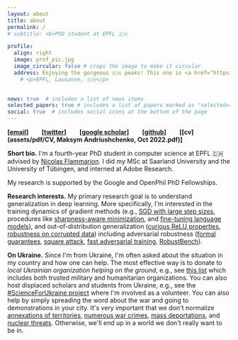 ```yaml
---
layout: about
title: about
permalink: /
# subtitle: <b>PhD student at EPFL 🇨🇭 

profile:
  align: right
  image: prof_pic.jpg
  image_circular: false # crops the image to make it circular
  address: Enjoying the gorgeous 🇨🇭 peaks! This one is <a href="https://en.wikipedia.org/wiki/Rochers_de_Naye">Rochers de Naye</a>. #>
    # <p>EPFL, Lausanne, 🇨🇭</p>
    

news: true  # includes a list of news items
selected_papers: true # includes a list of papers marked as "selected={true}"
social: true  # includes social icons at the bottom of the page
---
```


**[[email](mailto:maksym@andriushchenko.me)]** &emsp; &nbsp;
**[[twitter](https://twitter.com/maksym_andr)]** &emsp; &nbsp;
**[[google scholar](https://scholar.google.com/citations?user=ZNtuJYoAAAAJ)]** &emsp; &nbsp;
**[[github](https://github.com/max-andr)]** &emsp; &nbsp;
**[[cv](assets/pdf/CV, Maksym Andriushchenko, Oct 2022.pdf)]**

<!-- github_username: max-andr # your GitHub user name
# gitlab_username: # your GitLab user name
twitter_username: maksym_andr # your Twitter handle
linkedin_username: maksym-andriushchenko # your LinkedIn user name
scholar_userid: ZNtuJYoAAAAJ -->

**Short bio.** I'm a fourth-year PhD student in computer science at EPFL 🇨🇭 advised by [Nicolas Flammarion](https://people.epfl.ch/nicolas.flammarion). I did my MSc at Saarland University and the University of Tübingen, and interned at Adobe Research. 
<!-- My current research mainly focuses on developing a better understanding of the training dynamics of deep networks and their adversarial robustness.  -->
My research is supported by the Google and OpenPhil PhD Fellowships.

<!-- **Formal bio.** Maksym Andriushchenko is a fourth-year PhD student in computer science at EPFL (École Polytechnique Fédérale de Lausanne) in Switzerland. He obtained his MSc from Saarland University, Germany. His research mainly focuses on how to better understand the training dynamics of deep networks and make machine learning algorithms adversarially robust. Maksym has published eleven papers at major machine learning and computer vision conferences (NeurIPS, ICML, ICLR, CVPR, ECCV, etc). His research is supported by the Google and OpenPhil PhD Fellowships. -->


**Research interests.**
My primary research goal is to understand generalization in deep learning. More specifically, I'm interested in the training dynamics of gradient methods (e.g., [SGD with large step sizes](https://arxiv.org/abs/2210.05337), procedures like [sharpness-aware minimization](https://arxiv.org/abs/2206.06232), and [fine-tuning language models](https://arxiv.org/abs/2006.04884)), and out-of-distribution generalization ([curious ReLU properties](https://arxiv.org/abs/1812.05720), [robustness on corrupted data](https://arxiv.org/abs/2103.02325)) including adversarial robustness ([formal guarantees](https://arxiv.org/abs/1705.08475), [square attack](https://arxiv.org/abs/1912.00049), [fast adversarial training](https://arxiv.org/abs/2007.02617), [RobustBench](https://arxiv.org/abs/2010.09670)). 



**On Ukraine.** Since I'm from Ukraine, I'm often asked about the situation in my country and how one can help. The most effective way is to donate to *local Ukrainian organization helping on the ground*, e.g., see [this list](https://fundforukraine.ml/) which includes both trusted military and humanitarian organizations. You can also host displaced scholars and students from Ukraine, e.g., see the [#ScienceForUkraine project](https://scienceforukraine.eu/) where I'm involved as a volunteer. You can also help by simply spreading the word about the war and going to demonstrations in your city. It's very important that we don't normalize [annexations of territories](https://en.wikipedia.org/wiki/2022_annexation_referendums_in_Russian-occupied_Ukraine), [numerous war crimes](https://en.wikipedia.org/wiki/War_crimes_in_the_2022_Russian_invasion_of_Ukraine), [mass deportations](https://theconversation.com/ukraine-war-reports-of-mass-deportations-recall-russias-dark-history-of-forcible-relocations-190272), and [nuclear threats](https://www.theatlantic.com/newsletters/archive/2022/09/russias-nuclear-threats/671571/). Otherwise, we'll end up in a world we don't really want to be in.


<!-- ## highlight -->

<!-- Check our ICML'22 paper -->
<!-- ![sam](./assets/img/publication_preview/sam_paper.png) -->
<!-- <div style="text-align: center;">
  <img src="./assets/img/publication_preview/sam_paper.png" alt="SAM slide" width="75%"/>
</div> -->



<!-- ## selected publications
Full list: **[google scholar](https://scholar.google.com/citations?user=ZNtuJYoAAAAJ)**

**M. Andriushchenko**, N. Flammarion. *[Towards Understanding Sharpness-Aware Minimization](https://arxiv.org/abs/2206.06232)* (ICML'22)

**M. Andriushchenko**, X. Li, G. Oxholm, T. Gittings, T. Bui, N. Flammarion, J. Collomosse *[ARIA: Adversarially Robust Image Attribution](https://arxiv.org/abs/2202.12860)* (CVPR'22 Workshop on Media Forensics)

F. Croce\*, **M. Andriushchenko\***, V. Sehwag*, N. Flammarion, M. Chiang, P. Mittal, M. Hein. RobustBench: a standardized adversarial robustness benchmark (NeurIPS'21 Datasets and Benchmarks Track, Best Paper Honorable Mention Prize at ICLR'21 Workshop on Security and Safety in Machine Learning Systems)

M. Mosbach, **M. Andriushchenko**, D. Klakow. On the Stability of Fine-tuning BERT: Misconceptions, Explanations, and Strong Baselines (ICLR'21)

**M. Andriushchenko**, N. Flammarion. Understanding and Improving Fast Adversarial training (NeurIPS'20) 

**M. Andriushchenko\***, F. Croce\*, N. Flammarion, M. Hein. Square Attack: a query-efficient black-box adversarial attack via random search (ECCV'20)

**M. Andriushchenko**, M. Hein. Provably Robust Boosted Decision Stumps and Trees against Adversarial Attacks
(NeurIPS'19)

M. Hein, **M. Andriushchenko**, J. Bitterwolf. Why ReLU networks yield high-confidence predictions far away from the training data and how to mitigate the problem (oral at CVPR'19, 5.6% acceptance rate)

M. Hein and **M. Andriushchenko**. Formal Guarantees on the Robustness of a Classifier Against Adversarial Manipulation (NeurIPS'17) -->